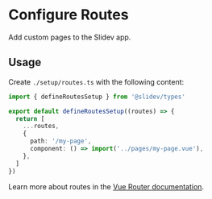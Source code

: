 # Configure Routes

<Environment type="client" />

Add custom pages to the Slidev app.

## Usage

Create `./setup/routes.ts` with the following content:

```ts
import { defineRoutesSetup } from '@slidev/types'

export default defineRoutesSetup((routes) => {
  return [
    ...routes,
    {
      path: '/my-page',
      component: () => import('../pages/my-page.vue'),
    },
  ]
})
```

Learn more about routes in the [Vue Router documentation](https://router.vuejs.org/).
